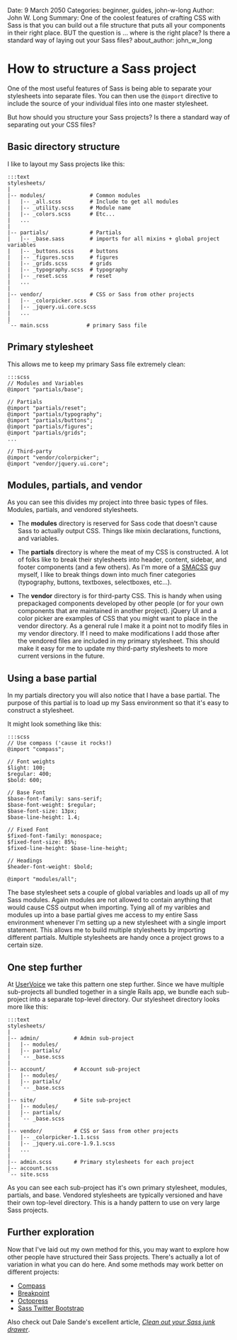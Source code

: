 Date: 9 March 2050
Categories: beginner, guides, john-w-long
Author: John W. Long
Summary: One of the coolest features of crafting CSS with Sass is that you can build out a file structure that puts all your components in their right place. BUT the question is ... where is the right place? Is there a standard way of laying out your Sass files?
about_author: john_w_long


# How to structure a Sass project

One of the most useful features of Sass is being able to separate your stylesheets into separate files. You can then use the `@import` directive to include the source of your individual files into one master stylesheet.

But how should you structure your Sass projects? Is there a standard way of separating out your CSS files?


## Basic directory structure

I like to layout my Sass projects like this:

    :::text
    stylesheets/
    |
    |-- modules/              # Common modules
    |   |-- _all.scss         # Include to get all modules
    |   |-- _utility.scss     # Module name
    |   |-- _colors.scss      # Etc...
    |   ...
    |
    |-- partials/             # Partials
    |   |-- _base.sass        # imports for all mixins + global project variables
    |   |-- _buttons.scss     # buttons
    |   |-- _figures.scss     # figures
    |   |-- _grids.scss       # grids
    |   |-- _typography.scss  # typography
    |   |-- _reset.scss       # reset
    |   ...
    |
    |-- vendor/               # CSS or Sass from other projects
    |   |-- _colorpicker.scss
    |   |-- _jquery.ui.core.scss
    |   ...
    |
    `-- main.scss            # primary Sass file


## Primary stylesheet

This allows me to keep my primary Sass file extremely clean:

    :::scss
    // Modules and Variables
    @import "partials/base";

    // Partials
    @import "partials/reset";
    @import "partials/typography";
    @import "partials/buttons";
    @import "partials/figures";
    @import "partials/grids";
    ...

    // Third-party
    @import "vendor/colorpicker";
    @import "vendor/jquery.ui.core";


## Modules, partials, and vendor

As you can see this divides my project into three basic types of files. Modules, partials, and vendored stylesheets.

* The **modules** directory is reserved for Sass code that doesn't cause Sass to actually output CSS. Things like mixin declarations, functions, and variables.

* The **partials** directory is where the meat of my CSS is constructed. A lot of folks like to break their stylesheets into header, content, sidebar, and footer components (and a few others). As I'm more of a [SMACSS](http://smacss.com/) guy myself, I like to break things down into much finer categories (typography, buttons, textboxes, selectboxes, etc...).

* The **vendor** directory is for third-party CSS. This is handy when using prepackaged components developed by other people (or for your own components that are maintained in another project). jQuery UI and a color picker are examples of CSS that you might want to place in the vendor directory. As a general rule I make it a point not to modify files in my vendor directory. If I need to make modifications I add those after the vendored files are included in my primary stylesheet. This should make it easy for me to update my third-party stylesheets to more current versions in the future.


## Using a base partial

In my partials directory you will also notice that I have a base partial. The purpose of this partial is to load up my Sass environment so that it's easy to construct a stylesheet.

It might look something like this:

    :::scss
    // Use compass ('cause it rocks!)
    @import "compass";

    // Font weights
    $light: 100;
    $regular: 400;
    $bold: 600;

    // Base Font
    $base-font-family: sans-serif;
    $base-font-weight: $regular;
    $base-font-size: 13px;
    $base-line-height: 1.4;

    // Fixed Font
    $fixed-font-family: monospace;
    $fixed-font-size: 85%;
    $fixed-line-height: $base-line-height;

    // Headings
    $header-font-weight: $bold;

    @import "modules/all";

The base stylesheet sets a couple of global variables and loads up all of my Sass modules. Again modules are not allowed to contain anything that would cause CSS output when importing. Tying all of my varibles and modules up into a base partial gives me access to my entire Sass environment whenever I'm setting up a new stylesheet with a single import statement. This allows me to build multiple stylesheets by importing different partials. Multiple stylesheets are handy once a project grows to a certain size.


## One step further

At [UserVoice](http://uservoice.com) we take this pattern one step further. Since we have multiple sub-projects all bundled together in a single Rails app, we bundle each sub-project into a separate top-level directory. Our stylesheet directory looks more like this:

    :::text
    stylesheets/
    |
    |-- admin/           # Admin sub-project
    |   |-- modules/
    |   |-- partials/
    |   `-- _base.scss
    |
    |-- account/         # Account sub-project
    |   |-- modules/
    |   |-- partials/
    |   `-- _base.scss
    |
    |-- site/            # Site sub-project
    |   |-- modules/
    |   |-- partials/
    |   `-- _base.scss
    |
    |-- vendor/          # CSS or Sass from other projects
    |   |-- _colorpicker-1.1.scss
    |   |-- _jquery.ui.core-1.9.1.scss
    |   ...
    |
    |-- admin.scss       # Primary stylesheets for each project
    |-- account.scss
    `-- site.scss

As you can see each sub-project has it's own primary stylesheet, modules, partials, and base. Vendored stylesheets are typically versioned and have their own top-level directory. This is a handy pattern to use on very large Sass projects.


## Further exploration

Now that I've laid out my own method for this, you may want to explore how other people have structured their Sass projects. There's actually a lot of variation in what you can do here. And some methods may work better on different projects:

* [Compass](https://github.com/chriseppstein/compass/tree/stable/frameworks)
* [Breakpoint](https://github.com/lesjames/Breakpoint/tree/master/static/sass)
* [Octopress](https://github.com/imathis/octopress/tree/master/.themes/classic/sass)
* [Sass Twitter Bootstrap](https://github.com/jlong/sass-twitter-bootstrap/tree/master/lib)

Also check out Dale Sande's excellent article, [_Clean out your Sass junk drawer_](http://gist.io/4436524).
